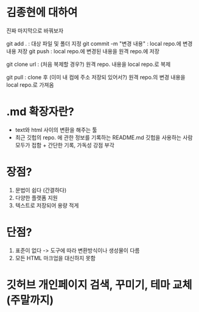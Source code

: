 # 김종현에 대하여

진짜 마지막으로 바꿔보자

git add . : 대상 파일 및 폴더 지정
git commit -m "변경 내용" : local repo.에 변경 내용 저장
git push : local repo.에 변경된 내용을 원격 repo.에 저장

git clone url : (처음 복제할 경우?) 원격 repo. 내용을 local repo.로 복제

git pull : clone 후 (이미 내 컴에 주소 저장되 있어서?) 원격 repo.의 변경 내용을 local repo.로 가져옴 


# .md 확장자란? 

- text와 html 사이의 변환을 해주는 툴
- 최근 깃헙의 repo. 에 관한 정보를 기록하는 README.md 깃헙을 사용하는 사람 모두가 접함 + 간단한 기록, 가독성 강점 부각

# 장점?

1. 문법이 쉽다 (간결하다)
2. 다양한 플랫폼 지원
3. 텍스트로 저장되어 용량 적게

# 단점?
1. 표준이 없다 -> 도구에 따라 변환방식이나 생성물이 다름
2. 모든 HTML 마크업을 대신하지 못함

# 



# 깃허브 개인페이지 검색, 꾸미기, 테마 교체 (주말까지)

